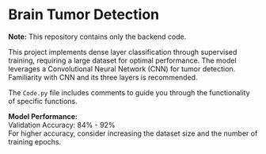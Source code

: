 # Brain Tumor Detection

**Note:** This repository contains only the backend code.

This project implements dense layer classification through supervised training, requiring a large dataset for optimal performance. The model leverages a Convolutional Neural Network (CNN) for tumor detection. Familiarity with CNN and its three layers is recommended.

The `Code.py` file includes comments to guide you through the functionality of specific functions.

**Model Performance:**  
Validation Accuracy: 84% - 92%  
For higher accuracy, consider increasing the dataset size and the number of training epochs.
                           

